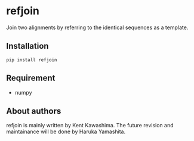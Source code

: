 # refjoin

Join two alignments by referring to the identical sequences as a template.

## Installation

    pip install refjoin

## Requirement

- numpy

## About authors

refjoin is mainly written by Kent Kawashima.
The future revision and maintainance will be done by Haruka Yamashita.
